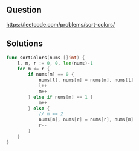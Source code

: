 ## Question

https://leetcode.com/problems/sort-colors/

## Solutions

```go
func sortColors(nums []int) {
	l, m, r := 0, 0, len(nums)-1
	for m <= r {
		if nums[m] == 0 {
			nums[l], nums[m] = nums[m], nums[l]
			l++
			m++
		} else if nums[m] == 1 {
			m++
		} else {
			// m == 2
			nums[m], nums[r] = nums[r], nums[m]
			r--
		}
	}
}
```

